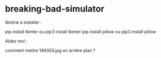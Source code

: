 # breaking-bad-simulator 

librérie a installer :

pip install tkinter ou pip3 install tkinter
pip install pillow ou pip3 install pillow

Aidez moi :

comment mettre 149303.jpg en arrière plan ?
